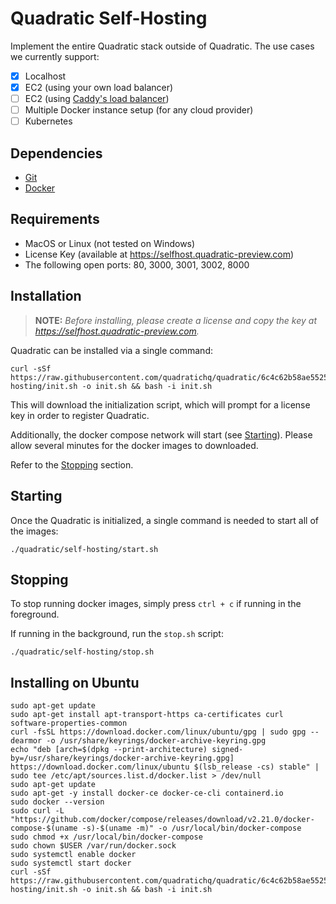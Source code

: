 # Quadratic Self-Hosting

Implement the entire Quadratic stack outside of Quadratic.  The use cases we currently support: 

- [x] Localhost
- [x] EC2 (using your own load balancer)
- [ ] EC2 (using [Caddy's load balancer](https://caddyserver.com/docs/caddyfile/directives/reverse_proxy))
- [ ] Multiple Docker instance setup (for any cloud provider)
- [ ] Kubernetes

## Dependencies

* [Git](https://github.com/git-guides/install-git)
* [Docker](https://docs.docker.com/engine/install/)

## Requirements

* MacOS or Linux (not tested on Windows)
* License Key (available at https://selfhost.quadratic-preview.com)
* The following open ports: 80, 3000, 3001, 3002, 8000

## Installation

> **NOTE:** _Before  installing, please create a license and copy the key at https://selfhost.quadratic-preview.com._ 

Quadratic can be installed via a single command: 

```shell
curl -sSf https://raw.githubusercontent.com/quadratichq/quadratic/6c4c62b58ae55251cb16d95b0076af47ed209cc8/self-hosting/init.sh -o init.sh && bash -i init.sh
```

This will download the initialization script, which will prompt for a license key in order to register Quadratic.  

Additionally, the docker compose network will start (see [Starting](#Starting)).  Please allow several minutes for the docker images to downloaded.

Refer to the [Stopping](#Stopping) section.

## Starting

Once the Quadratic is initialized, a single command is needed to start all of the images:

```shell
./quadratic/self-hosting/start.sh
```

## Stopping

To stop running docker images, simply press `ctrl + c` if running in the foreground.

If running in the background, run the `stop.sh` script:

```shell
./quadratic/self-hosting/stop.sh
```

## Installing on Ubuntu

```shell
sudo apt-get update
sudo apt-get install apt-transport-https ca-certificates curl software-properties-common
curl -fsSL https://download.docker.com/linux/ubuntu/gpg | sudo gpg --dearmor -o /usr/share/keyrings/docker-archive-keyring.gpg
echo "deb [arch=$(dpkg --print-architecture) signed-by=/usr/share/keyrings/docker-archive-keyring.gpg] https://download.docker.com/linux/ubuntu $(lsb_release -cs) stable" | sudo tee /etc/apt/sources.list.d/docker.list > /dev/null
sudo apt-get update
sudo apt-get -y install docker-ce docker-ce-cli containerd.io
sudo docker --version
sudo curl -L "https://github.com/docker/compose/releases/download/v2.21.0/docker-compose-$(uname -s)-$(uname -m)" -o /usr/local/bin/docker-compose
sudo chmod +x /usr/local/bin/docker-compose
sudo chown $USER /var/run/docker.sock
sudo systemctl enable docker
sudo systemctl start docker
curl -sSf https://raw.githubusercontent.com/quadratichq/quadratic/6c4c62b58ae55251cb16d95b0076af47ed209cc8/self-hosting/init.sh -o init.sh && bash -i init.sh
```
